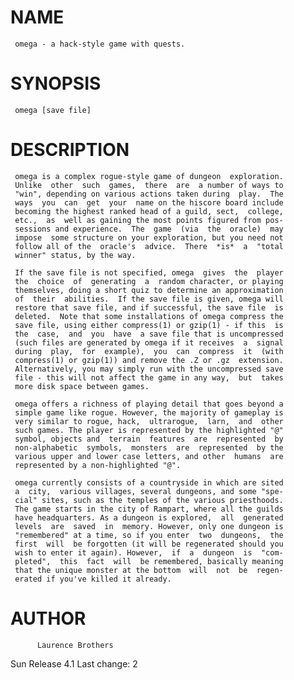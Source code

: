 # NAME
     omega - a hack-style game with quests.

# SYNOPSIS
     omega [save file]

# DESCRIPTION
     omega is a complex rogue-style game of dungeon  exploration.
     Unlike  other  such  games,  there  are  a number of ways to
     "win", depending on various actions taken during  play.  The
     ways  you  can  get  your  name on the hiscore board include
     becoming the highest ranked head of a guild, sect,  college,
     etc.,  as  well as gaining the most points figured from pos-
     sessions and experience.  The  game  (via  the  oracle)  may
     impose  some structure on your exploration, but you need not
     follow all of the  oracle's  advice.  There  *is*  a  "total
     winner" status, by the way.

     If the save file is not specified, omega  gives  the  player
     the  choice  of  generating  a  random character, or playing
     themselves, doing a short quiz to determine an approximation
     of  their  abilities.  If the save file is given, omega will
     restore that save file, and if successful, the save file  is
     deleted.  Note that some installations of omega compress the
     save file, using either compress(1) or gzip(1) - if this  is
     the  case,  and  you  have  a save file that is uncompressed
     (such files are generated by omega if it receives  a  signal
     during  play,  for  example),  you  can  compress  it  (with
     compress(1) or gzip(1)) and remove the .Z or .gz  extension.
     Alternatively, you may simply run with the uncompressed save
     file - this will not affect the game in any way,  but  takes
     more disk space between games.

     omega offers a richness of playing detail that goes beyond a
     simple game like rogue. However, the majority of gameplay is
     very similar to rogue, hack,  ultrarogue,  larn,  and  other
     such games. The player is represented by the highlighted "@"
     symbol, objects and  terrain  features  are  represented  by
     non-alphabetic  symbols,  monsters  are  represented  by the
     various upper and lower case letters, and other  humans  are
     represented by a non-highlighted "@".

     omega currently consists of a countryside in which are sited
     a  city,  various villages, several dungeons, and some "spe-
     cial" sites, such as the temples of the various priesthoods.
     The game starts in the city of Rampart, where all the guilds
     have headquarters. As a dungeon is explored,  all  generated
     levels  are  saved  in  memory. However, only one dungeon is
     "remembered" at a time, so if you enter  two  dungeons,  the
     first  will  be forgotten (it will be regenerated should you
     wish to enter it again). However,  if  a  dungeon  is  "com-
     pleted",  this  fact  will  be remembered, basically meaning
     that the unique monster at the bottom  will  not  be  regen-
     erated if you've killed it already.

# AUTHOR
          Laurence Brothers














































Sun Release 4.1           Last change:                          2



